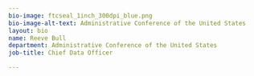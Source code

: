 ```yaml
---
bio-image: ftcseal_1inch_300dpi_blue.png
bio-image-alt-text: Administrative Conference of the United States
layout: bio
name: Reeve Bull
department: Administrative Conference of the United States
job-title: Chief Data Officer

---
```

